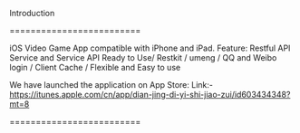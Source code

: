Introduction

=========================

iOS Video Game App compatible with iPhone and iPad.
Feature:
Restful API Service and Service API Ready to Use/
Restkit / umeng / QQ and Weibo login / Client Cache /
Flexible and Easy to use

We have launched the application on App Store:
Link:-https://itunes.apple.com/cn/app/dian-jing-di-yi-shi-jiao-zui/id603434348?mt=8

=========================
